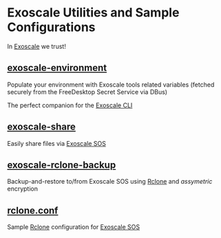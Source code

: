 Exoscale Utilities and Sample Configurations
==
In [Exoscale][exoscale] we trust!

[exoscale]: https://www.exoscale.com
[exoscale-sos]: https://www.exoscale.com/object-storage/
[exoscale-cli]: https://github.com/exoscale/cli
[rclone]: https://rclone.org/

[exoscale-environment](./exoscale-environment)
--
Populate your environment with Exoscale tools related variables
(fetched securely from the FreeDesktop Secret Service via DBus)

The perfect companion for the [Exoscale CLI][exoscale-cli]

[exoscale-share](./exoscale-share)
--
Easily share files via [Exoscale SOS][exoscale-sos]

[exoscale-rclone-backup](./exoscale-rclone-backup)
--
Backup-and-restore to/from Exoscale SOS using [Rclone][rclone] and _assymetric_ encryption

[rclone.conf](./rclone.conf)
--
Sample [Rclone][rclone] configuration for [Exoscale SOS][exoscale-sos]
